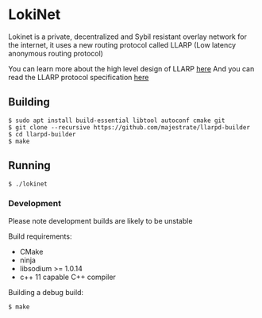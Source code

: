 # LokiNet

Lokinet is a private, decentralized and Sybil resistant overlay network for the internet, it uses a new routing protocol called LLARP (Low latency anonymous routing protocol)

You can learn more about the high level design of LLARP [here](doc/high-level.txt)
And you can read the LLARP protocol specification [here](doc/proto_v0.txt)

## Building

    $ sudo apt install build-essential libtool autoconf cmake git
    $ git clone --recursive https://github.com/majestrate/llarpd-builder
    $ cd llarpd-builder
    $ make 

## Running

    $ ./lokinet

### Development

Please note development builds are likely to be unstable 

Build requirements:

* CMake
* ninja
* libsodium >= 1.0.14 
* c++ 11 capable C++ compiler


Building a debug build:

    $ make